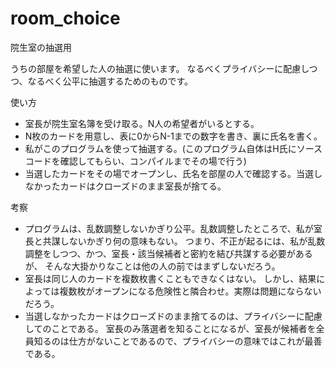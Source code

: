 # room_choice
院生室の抽選用

うちの部屋を希望した人の抽選に使います。
なるべくプライバシーに配慮しつつ、なるべく公平に抽選するためのものです。

使い方
* 室長が院生室名簿を受け取る。N人の希望者がいるとする。
* N枚のカードを用意し、表に0からN-1までの数字を書き、裏に氏名を書く。
* 私がこのプログラムを使って抽選する。(このプログラム自体はH氏にソースコードを確認してもらい、コンパイルまでその場で行う)
* 当選したカードをその場でオープンし、氏名を部屋の人で確認する。当選しなかったカードはクローズドのまま室長が捨てる。

考察
* プログラムは、乱数調整しないかぎり公平。乱数調整したところで、私が室長と共謀しないかぎり何の意味もない。
つまり、不正が起るには、私が乱数調整をしつつ、かつ、室長・該当候補者と密約を結び共謀する必要があるが、
そんな大掛かりなことは他の人の前ではまずしないだろう。
* 室長は同じ人のカードを複数枚書くこともできなくはない。
しかし、結果によっては複数枚がオープンになる危険性と隣合わせ。実際は問題にならないだろう。
* 当選しなかったカードはクローズドのまま捨てるのは、プライバシーに配慮してのことである。
室長のみ落選者を知ることになるが、室長が候補者を全員知るのは仕方がないことであるので、プライバシーの意味ではこれが最善である。
